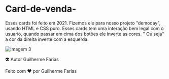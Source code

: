 # Card-de-venda-
Esses cards foi feito em 2021. Fizemos ele para nosso projeto "demoday", usando HTML e CSS puro. 
Esses cards tem uma interação bem legal com o usuario, quando passar em cima dos botões ele inverte as cores. " Ou seja" a cor da direita inverte com a esquerda. 

![imagem 3](https://user-images.githubusercontent.com/89853102/173104950-2a4e750d-c1e0-4d29-bfba-6946ce02fec7.png)

👽 Autor
Guilherme Farias

Feito com ❤️ por Guilherme Farias
